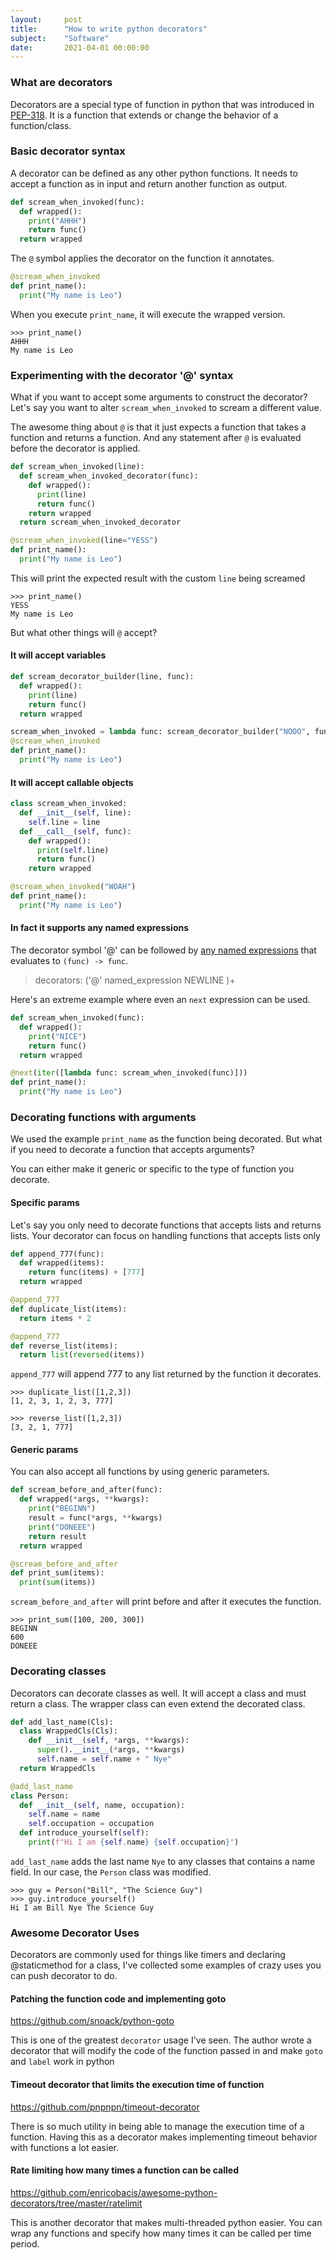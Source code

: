 ```yaml
---
layout:     post
title:      "How to write python decorators"
subject:    "Software"
date:       2021-04-01 00:00:00
---
```


### What are decorators

Decorators are a special type of function in python that was introduced in
[PEP-318](https://www.python.org/dev/peps/pep-0318/). It is a function that
extends or change the behavior of a function/class.

### Basic decorator syntax

A decorator can be defined as any other python functions. It needs to accept a
function as in input and return another function as output.

```python
def scream_when_invoked(func):
  def wrapped():
    print("AHHH")
    return func()
  return wrapped
```

The `@` symbol applies the decorator on the function it annotates.

```python
@scream_when_invoked
def print_name():
  print("My name is Leo")
```

When you execute `print_name`, it will execute the wrapped version.

```
>>> print_name()
AHHH
My name is Leo
```

### Experimenting with the decorator '@' syntax

What if you want to accept some arguments to construct the decorator? Let's say
you want to alter `scream_when_invoked` to scream a different value.

The awesome thing about `@` is that it just expects a function that takes a
function and returns a function. And any statement after `@` is evaluated
before the decorator is applied.

```python
def scream_when_invoked(line):
  def scream_when_invoked_decorator(func):
    def wrapped():
      print(line)
      return func()
    return wrapped
  return scream_when_invoked_decorator

@scream_when_invoked(line="YESS")
def print_name():
  print("My name is Leo")
```

This will print the expected result with the custom `line` being screamed

```
>>> print_name()
YESS
My name is Leo
```

But what other things will `@` accept?

#### It will accept variables

```python
def scream_decorator_builder(line, func):
  def wrapped():
    print(line)
    return func()
  return wrapped

scream_when_invoked = lambda func: scream_decorator_builder("NOOO", func)
@scream_when_invoked
def print_name():
  print("My name is Leo")

```

#### It will accept callable objects

```python
class scream_when_invoked:
  def __init__(self, line):
    self.line = line
  def __call__(self, func):
    def wrapped():
      print(self.line)
      return func()
    return wrapped

@scream_when_invoked("WOAH")
def print_name():
  print("My name is Leo")
```

#### In fact it supports any named expressions

The decorator symbol '@' can be followed by
[any named expressions](https://docs.python.org/3/reference/grammar.html?highlight=decorators)
that evaluates to `(func) -> func`.

> decorators: ('@' named_expression NEWLINE )+

Here's an extreme example where even an `next` expression can be used.

```python
def scream_when_invoked(func):
  def wrapped():
    print("NICE")
    return func()
  return wrapped

@next(iter([lambda func: scream_when_invoked(func)]))
def print_name():
  print("My name is Leo")
```

### Decorating functions with arguments

We used the example `print_name` as the function being decorated. But what if
you need to decorate a function that accepts arguments?

You can either make it generic or specific to the type of function you decorate.

#### Specific params

Let's say you only need to decorate functions that accepts lists and returns
lists. Your decorator can focus on handling functions that accepts lists only

```python
def append_777(func):
  def wrapped(items):
    return func(items) + [777]
  return wrapped

@append_777
def duplicate_list(items):
  return items * 2

@append_777
def reverse_list(items):
  return list(reversed(items))
```

`append_777` will append 777 to any list returned by the function it decorates.

```
>>> duplicate_list([1,2,3])
[1, 2, 3, 1, 2, 3, 777]

>>> reverse_list([1,2,3])
[3, 2, 1, 777]
```

#### Generic params

You can also accept all functions by using generic parameters.

```python
def scream_before_and_after(func):
  def wrapped(*args, **kwargs):
    print("BEGINN")
    result = func(*args, **kwargs)
    print("DONEEE")
    return result
  return wrapped

@scream_before_and_after
def print_sum(items):
  print(sum(items))
```

`scream_before_and_after` will print before and after it executes the function.

```
>>> print_sum([100, 200, 300])
BEGINN
600
DONEEE
```

### Decorating classes

Decorators can decorate classes as well. It will accept a class and must return
a class. The wrapper class can even extend the decorated class.

```python
def add_last_name(Cls):
  class WrappedCls(Cls):
    def __init__(self, *args, **kwargs):
      super().__init__(*args, **kwargs)
      self.name = self.name + " Nye"
  return WrappedCls

@add_last_name
class Person:
  def __init__(self, name, occupation):
    self.name = name
    self.occupation = occupation
  def introduce_yourself(self):
    print(f"Hi I am {self.name} {self.occupation}")
```

`add_last_name` adds the last name `Nye` to any classes that contains a name
field. In our case, the `Person` class was modified.

```
>>> guy = Person("Bill", "The Science Guy")
>>> guy.introduce_yourself()
Hi I am Bill Nye The Science Guy
```

### Awesome Decorator Uses

Decorators are commonly used for things like timers and declaring @staticmethod
for a class, I've collected some examples of crazy uses you can push decorator
to do.

#### Patching the function code and implementing goto

https://github.com/snoack/python-goto

This is one of the greatest `decorator` usage I've seen. The author wrote a
decorator that will modify the code of the function passed in and make `goto`
and `label` work in python

#### Timeout decorator that limits the execution time of function

https://github.com/pnpnpn/timeout-decorator

There is so much utility in being able to manage the execution time of a
function. Having this as a decorator makes implementing timeout behavior with
functions a lot easier.

#### Rate limiting how many times a function can be called

https://github.com/enricobacis/awesome-python-decorators/tree/master/ratelimit

This is another decorator that makes multi-threaded python easier. You can wrap
any functions and specify how many times it can be called per time period.
